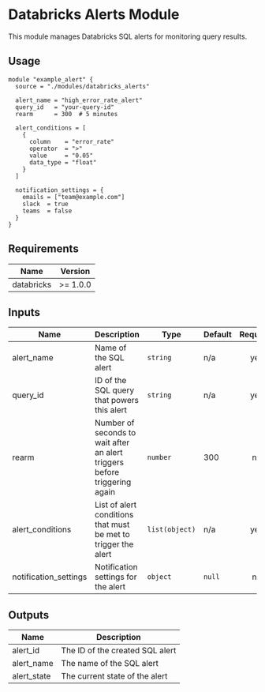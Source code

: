 # Databricks Alerts Module

This module manages Databricks SQL alerts for monitoring query results.

## Usage

```hcl
module "example_alert" {
  source = "./modules/databricks_alerts"

  alert_name = "high_error_rate_alert"
  query_id   = "your-query-id"
  rearm      = 300  # 5 minutes

  alert_conditions = [
    {
      column    = "error_rate"
      operator  = ">"
      value     = "0.05"
      data_type = "float"
    }
  ]

  notification_settings = {
    emails = ["team@example.com"]
    slack  = true
    teams  = false
  }
}
```

## Requirements

| Name | Version |
|------|---------|
| databricks | >= 1.0.0 |

## Inputs

| Name | Description | Type | Default | Required |
|------|-------------|------|---------|:--------:|
| alert_name | Name of the SQL alert | `string` | n/a | yes |
| query_id | ID of the SQL query that powers this alert | `string` | n/a | yes |
| rearm | Number of seconds to wait after an alert triggers before triggering again | `number` | 300 | no |
| alert_conditions | List of alert conditions that must be met to trigger the alert | `list(object)` | n/a | yes |
| notification_settings | Notification settings for the alert | `object` | `null` | no |

## Outputs

| Name | Description |
|------|-------------|
| alert_id | The ID of the created SQL alert |
| alert_name | The name of the SQL alert |
| alert_state | The current state of the alert |